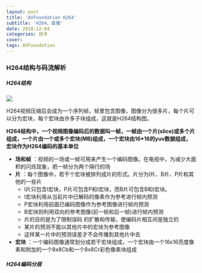 ```yaml
---
layout: post
title: 'AVFoundation H264'
subtitle: 'H264、直播'
date: 2018-12-04
categories: 技术
cover: 
tags: AVFoundation
---
```




### H264结构与码流解析

##### H264结构

![](https://fuqionglin-blog.oss-cn-qingdao.aliyuncs.com/%E6%BD%AD%E5%B7%9E/AVFoundation/2018120401.jpg)

H264视频压缩后会成为一个序列帧，帧里包含图像，图像分为很多片，每个片可以分为宏块，每个宏块由许多子块组成，这就是H264结构图。

**H264结构中，一个视频图像编码后的数据叫一帧，一帧由一个片(slice)或多个片组成，一个片由一个或多个宏块(MB)组成，一个宏块由16*16的yuv数据组成，宏块作为H264编码的基本单位**

* **场和帧** ：视频的一场或一帧可用来产生一个编码图像。在电视中，为减少大面积的闪烁现象，把一帧分为两个隔行的场
* **片** ：每个图像中，若干个宏块被排列成片的形式。片分为I片、B片、P片和其他的一些片
    * I片只包含I宏块，P片可包含P和I宏块，而B片可包含B和I宏块。
    * I宏块利用从当前片中已解码的像素作为参考进行帧内预测
    * P宏块利用前面已编码图像作为参考图像进行帧内预测
    * B宏块则利用双向的参考图像(前一帧和后一帧)进行帧内预测
    * 片的目的是为了限制误码 的扩散和传输，使编码片相互间是独立的
    * 某片的预测不能以其他片中的宏块为参考图像
    * 这样某一片中的预测误差才不会传播到其他片中去
* **宏块** ：一个编码图像通常划分成若干宏块组成，一个宏块由一个16x16亮度像素和附加的一个8x8Cb和一个8x8Cr彩色像素块组成

##### H264编码分层

